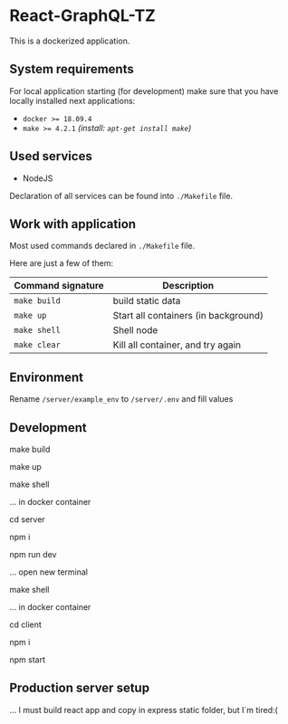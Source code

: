 # React-GraphQL-TZ

This is a dockerized application.

## System requirements

For local application starting (for development) make sure that you have locally installed next applications:

- `docker >= 18.09.4` 
- `make >= 4.2.1` _(install: `apt-get install make`)_

## Used services

- NodeJS

Declaration of all services can be found into `./Makefile` file.

## Work with application

Most used commands declared in `./Makefile` file.

Here are just a few of them:

Command signature | Description
----------------- | -----------
`make build` | build static data
`make up` | Start all containers (in background)
`make shell` | Shell node
`make clear` | Kill all container, and try again

## Environment
Rename `/server/example_env` to `/server/.env` and fill values

## Development
make build

make up

make shell 

... in docker container 

cd server

npm i 

npm run dev

... open new terminal

make shell

... in docker container

cd client

npm i

npm start

## Production server setup
... I must build react app and copy in express static folder, but I`m tired:(